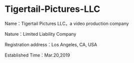 # Tigertail-Pictures-LLC
Name：Tigertail Pictures LLC，a video production company

Nature：Limited Liability Company

Registration address：Los Angeles, CA, USA

Established Time：Mar.20,2019
